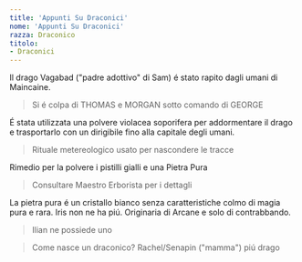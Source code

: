 ```yaml
---
title: 'Appunti Su Draconici'
nome: 'Appunti Su Draconici'
razza: Draconico
titolo:
- Draconici
---
```


Il drago Vagabad ("padre adottivo" di Sam) é stato rapito dagli umani di Maincaine.
> Si é colpa di THOMAS e MORGAN sotto comando di GEORGE

É stata utilizzata una polvere violacea soporifera per addormentare il drago e trasportarlo con un dirigibile fino alla capitale degli umani.
> Rituale metereologico usato per nascondere le tracce

Rimedio per la polvere i pistilli gialli e una Pietra Pura
> Consultare Maestro Erborista per i dettagli

La pietra pura é un cristallo bianco senza caratteristiche colmo di magia pura e rara. Iris non ne ha piú.
Originaria di Arcane e solo di contrabbando.
> Ilian ne possiede uno

> Come nasce un draconico? Rachel/Senapin ("mamma") piú drago
